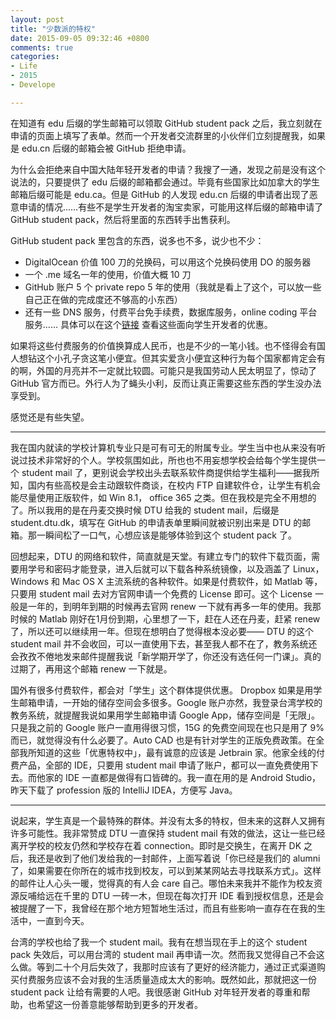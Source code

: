 ```yaml
---
layout: post
title: "少数派的特权"
date: 2015-09-05 09:32:46 +0800
comments: true
categories: 
- Life
- 2015
- Develope

---
```


在知道有 edu 后缀的学生邮箱可以领取 GitHub student pack 之后，我立刻就在申请的页面上填写了表单。然而一个开发者交流群里的小伙伴们立刻提醒我，如果是 edu.cn 后缀的邮箱会被 GitHub 拒绝申请。

为什么会拒绝来自中国大陆年轻开发者的申请？我搜了一通，发现之前是没有这个说法的，只要提供了 edu 后缀的邮箱都会通过。毕竟有些国家比如加拿大的学生邮箱后缀可能是 edu.ca。但是 GitHub 的人发现 edu.cn 后缀的申请者出现了恶意申请的情况……有些不是学生开发者的淘宝卖家，可能用这样后缀的邮箱申请了 GitHub student pack，然后将里面的东西转手出售获利。

GitHub student pack 里包含的东西，说多也不多，说少也不少：

* DigitalOcean 价值 100 刀的兑换码，可以用这个兑换码使用 DO 的服务器
* 一个 .me 域名一年的使用，价值大概 10 刀
* GitHub 账户 5 个 private repo 5 年的使用（我就是看上了这个，可以放一些自己正在做的完成度还不够高的小东西）
* 还有一些 DNS 服务，付费平台免手续费，数据库服务，online coding 平台服务…… 具体可以在这个[链接](https://education.github.com/pack) 查看这些面向学生开发者的优惠。

如果将这些付费服务的价值换算成人民币，也是不少的一笔小钱。也不怪得会有国人想钻这个小孔子贪这笔小便宜。但其实爱贪小便宜这种行为每个国家都肯定会有的啊，外国的月亮并不一定就比较圆。可能只是我国劳动人民太明显了，惊动了 GitHub 官方而已。外行人为了蝇头小利，反而让真正需要这些东西的学生没办法享受到。

感觉还是有些失望。

---

我在国内就读的学校计算机专业只是可有可无的附属专业。学生当中也从来没有听说过技术非常好的个人。学校氛围如此，所也也不用妄想学校会给每个学生提供一个 student mail 了，更别说会学校出头去联系软件商提供给学生福利——据我所知，国内有些高校是会主动跟软件商谈，在校内 FTP 自建软件仓，让学生有机会能尽量使用正版软件，如 Win 8.1， office 365 之类。但在我校是完全不用想的了。所以我用的是在丹麦交换时候 DTU 给我的 student mail，后缀是 student.dtu.dk，填写在 GitHub 的申请表单里瞬间就被识别出来是 DTU 的邮箱。那一瞬间松了一口气，心想应该是能够体验到这个 student pack 了。

回想起来，DTU 的网络和软件，简直就是天堂。有建立专门的软件下载页面，需要用学号和密码才能登录，进入后就可以下载各种系统镜像，以及涵盖了 Linux，Windows 和 Mac OS X 主流系统的各种软件。如果是付费软件，如 Matlab 等，只要用 student mail 去对方官网申请一个免费的 License 即可。这个 License 一般是一年的，到明年到期的时候再去官网 renew 一下就有再多一年的使用。我那时候的 Matlab 刚好在1月份到期，心里想了一下，赶在人还在丹麦，赶紧 renew 了，所以还可以继续用一年。但现在想明白了觉得根本没必要—— DTU 的这个 student mail 并不会收回，可以一直使用下去，甚至我人都不在了，教务系统还会孜孜不倦地发来邮件提醒我说「新学期开学了，你还没有选任何一门课」。真的过期了，再用这个邮箱 renew 一下就是。

国外有很多付费软件，都会对「学生」这个群体提供优惠。 Dropbox 如果是用学生邮箱申请，一开始的储存空间会多很多。Google 账户亦然，我登录台湾学校的教务系统，就提醒我说如果用学生邮箱申请 Google App，储存空间是「无限」。只是我之前的 Google 账户一直用得很习惯，15G 的免费空间现在也只是用了 9% 而已，就觉得没有什么必要了。Auto CAD 也是有针对学生的正版免费政策。在全部我所知道的这些「优惠特权中」，最有诚意的应该是 Jetbrain 家。他家全线的付费产品，全部的 IDE，只要用 student mail 申请了账户，都可以一直免费使用下去。而他家的 IDE 一直都是做得有口皆碑的。我一直在用的是 Android Studio，昨天下载了 profession 版的 IntelliJ IDEA，方便写 Java。

---

说起来，学生真是一个最特殊的群体。并没有太多的特权，但未来的这群人又拥有许多可能性。我非常赞成 DTU 一直保持 student mail 有效的做法，这让一些已经离开学校的校友仍然和学校存在着 connection。即时是交换生，在离开 DK 之后，我还是收到了他们发给我的一封邮件，上面写着说「你已经是我们的 alumni 了，如果需要在你所在的城市找到校友，可以到某某网站去寻找联系方式」。这样的邮件让人心头一暖，觉得真的有人会 care 自己。哪怕未来我并不能作为校友资源反哺给远在千里的 DTU 一砖一木，但现在每次打开 IDE 看到授权信息，还是会被提醒了一下，我曾经在那个地方短暂地生活过，而且有些影响一直存在在我的生活中，一直到今天。

台湾的学校也给了我一个 student mail。我有在想当现在手上的这个 student pack 失效后，可以用台湾的 student mail 再申请一次。然而我又觉得自己不会这么做。等到二十个月后失效了，我那时应该有了更好的经济能力，通过正式渠道购买付费服务应该不会对我的生活质量造成太大的影响。既然如此，那就把这一份 student pack 让给有需要的人吧。我很感谢 GitHub 对年轻开发者的尊重和帮助，也希望这一份善意能够帮助到更多的开发者。

